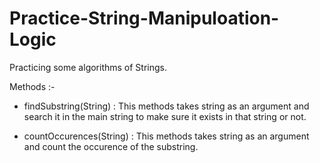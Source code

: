 # Practice-String-Manipuloation-Logic

Practicing some algorithms of Strings. 

Methods :- 


* findSubstring(String)  : This methods takes string as an argument and search it in the main string to make sure it exists in that string or not.  


* countOccurences(String)  : This methods takes string as an argument and count the occurence of the substring.
